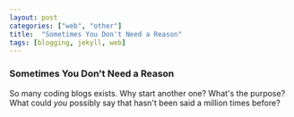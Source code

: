 ```yaml
---
layout: post
categories: ["web", "other"]
title:  "Sometimes You Don't Need a Reason"
tags: [blogging, jekyll, web]
---
```

### Sometimes You Don't Need a Reason
So many coding blogs exists. Why start another one? What's the purpose? What could *you* possibly say that hasn't been said a million times before?
